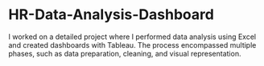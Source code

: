 # HR-Data-Analysis-Dashboard
I worked on a detailed project where I performed data analysis using Excel and created dashboards with Tableau. The process encompassed multiple phases, such as data preparation, cleaning, and visual representation.
